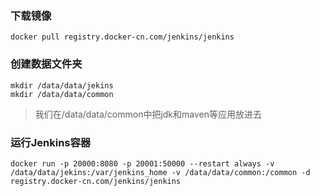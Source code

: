 ### 下载镜像

```
docker pull registry.docker-cn.com/jenkins/jenkins
```

### 创建数据文件夹
```
mkdir /data/data/jekins
mkdir /data/data/common
```
> 我们在/data/data/common中把jdk和maven等应用放进去

### 运行Jenkins容器
```
docker run -p 20000:8080 -p 20001:50000 --restart always -v /data/data/jekins:/var/jenkins_home -v /data/data/common:/common -d registry.docker-cn.com/jenkins/jenkins
```

